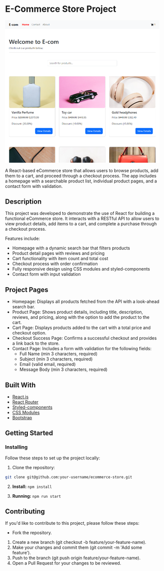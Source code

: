 # E-Commerce Store Project

![Portfolio Webpage](src/Assets/JavaScript-Frameworks-CA.png)

A React-based eCommerce store that allows users to browse products, add them to a cart, and proceed through a checkout process. The app includes a homepage with a searchable product list, individual product pages, and a contact form with validation.


## Description

This project was developed to demonstrate the use of React for building a functional eCommerce store. It interacts with a RESTful API to allow users to view product details, add items to a cart, and complete a purchase through a checkout process.

Features include:

- Homepage with a dynamic search bar that filters products
- Product detail pages with reviews and pricing
- Cart functionality with item count and total cost
- Checkout process with order confirmation
- Fully responsive design using CSS modules and styled-components
- Contact form with input validation


## Project Pages
- Homepage: Displays all products fetched from the API with a look-ahead search bar.
- Product Page: Shows product details, including title, description, reviews, and pricing, along with the option to add the 
  product to the cart.
- Cart Page: Displays products added to the cart with a total price and checkout option.
- Checkout Success Page: Confirms a successful checkout and provides a link back to the store.
- Contact Page: Includes a form with validation for the following fields:
   - Full Name (min 3 characters, required)
   - Subject (min 3 characters, required)
   - Email (valid email, required)
   - Message Body (min 3 characters, required)

## Built With

- [React.js](https://reactjs.org/)
- [React Router](https://reactrouter.com/)
- [Styled-components](https://styled-components.com/)
- [CSS Modules](https://github.com/css-modules/css-modules)
- [Bootstrap](https://getbootstrap.com/)

## Getting Started

### Installing

Follow these steps to set up the project locally:

1. Clone the repository:

```bash
git clone git@github.com:your-username/ecommerce-store.git
```

2. **Install:**
   `npm install`

3. **Running:**
   `npm run start`




## Contributing

If you'd like to contribute to this project, please follow these steps:

- Fork the repository.

1. Create a new branch (git checkout -b feature/your-feature-name).
2. Make your changes and commit them (git commit -m 'Add some feature').
3. Push to the branch (git push origin feature/your-feature-name).
4. Open a Pull Request for your changes to be reviewed.
